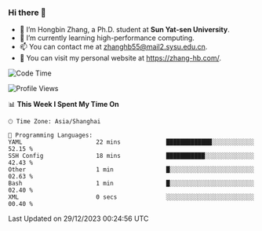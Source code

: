 ### Hi there 👋

- 🔭 I’m Hongbin Zhang, a Ph.D. student at **Sun Yat-sen University**.
- 🌱 I’m currently learning high-performance computing.
- 📫 You can contact me at zhanghb55@mail2.sysu.edu.cn.
- 👀 You can visit my personal website at https://zhang-hb.com/.

<!--START_SECTION:waka-->
![Code Time](http://img.shields.io/badge/Code%20Time-277%20hrs%2017%20mins-blue)

![Profile Views](http://img.shields.io/badge/Profile%20Views-1-blue)

📊 **This Week I Spent My Time On** 

```text
🕑︎ Time Zone: Asia/Shanghai

💬 Programming Languages: 
YAML                     22 mins             █████████████░░░░░░░░░░░░   52.15 % 
SSH Config               18 mins             ███████████░░░░░░░░░░░░░░   42.43 % 
Other                    1 min               █░░░░░░░░░░░░░░░░░░░░░░░░   02.63 % 
Bash                     1 min               █░░░░░░░░░░░░░░░░░░░░░░░░   02.40 % 
XML                      0 secs              ░░░░░░░░░░░░░░░░░░░░░░░░░   00.40 % 
```


 Last Updated on 29/12/2023 00:24:56 UTC
<!--END_SECTION:waka-->
